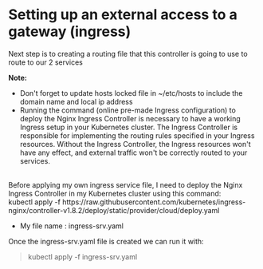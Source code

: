 # Setting up an external access to a gateway (ingress)

Next step is to creating a routing file that this controller is going to use to route to our 2 services

<b>Note:</b><br>

- Don't forget to update hosts locked file in ~/etc/hosts to include the domain name and local ip address
- Running the command (online pre-made Ingress configuration) to deploy the Nginx Ingress Controller is necessary to have a working Ingress setup in your Kubernetes cluster. The Ingress Controller is responsible for implementing the routing rules specified in your Ingress resources. Without the Ingress Controller, the Ingress resources won't have any effect, and external traffic won't be correctly routed to your services.

<br/>
Before applying my own ingress service file, I need to deploy the Nginx Ingress Controller in my Kubernetes cluster using this command:<br/>
  kubectl apply -f https://raw.githubusercontent.com/kubernetes/ingress-nginx/controller-v1.8.2/deploy/static/provider/cloud/deploy.yaml
  <br/>

- My file name : ingress-srv.yaml

Once the ingress-srv.yaml file is created we can run it with:

> kubectl apply -f ingress-srv.yaml
